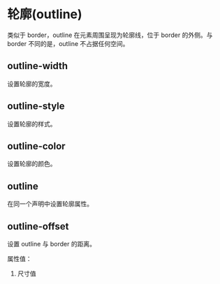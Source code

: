 轮廓(outline)
============

类似于 border，outline 在元素周围呈现为轮廓线，位于 border 的外侧。与 border 不同的是，outline 不占据任何空间。

outline-width
-------------

设置轮廓的宽度。

outline-style
-------------

设置轮廓的样式。

outline-color
-------------

设置轮廓的颜色。

outline
-------

在同一个声明中设置轮廓属性。

outline-offset
--------------

设置 outline 与 border 的距离。

属性值：

1. 尺寸值